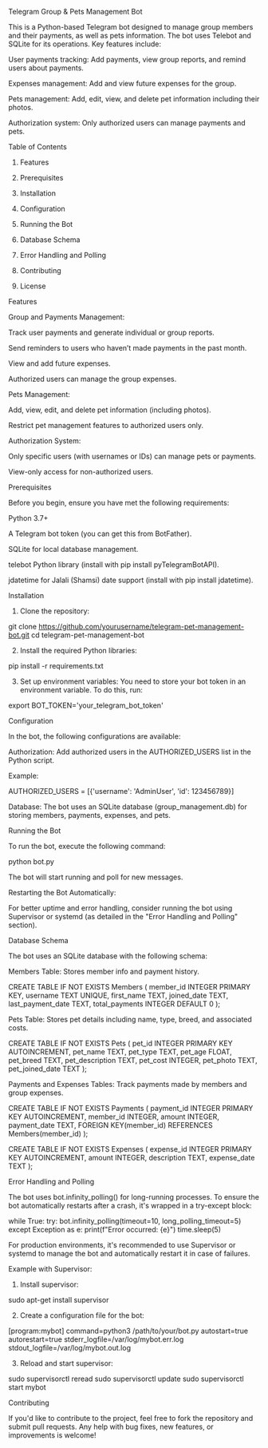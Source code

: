 
Telegram Group & Pets Management Bot

This is a Python-based Telegram bot designed to manage group members and their payments, as well as pets information. The bot uses Telebot and SQLite for its operations. Key features include:

User payments tracking: Add payments, view group reports, and remind users about payments.

Expenses management: Add and view future expenses for the group.

Pets management: Add, edit, view, and delete pet information including their photos.

Authorization system: Only authorized users can manage payments and pets.


Table of Contents

1. Features


2. Prerequisites


3. Installation


4. Configuration


5. Running the Bot


6. Database Schema


7. Error Handling and Polling


8. Contributing


9. License



Features <a name="features"></a>

Group and Payments Management:

Track user payments and generate individual or group reports.

Send reminders to users who haven’t made payments in the past month.

View and add future expenses.

Authorized users can manage the group expenses.


Pets Management:

Add, view, edit, and delete pet information (including photos).

Restrict pet management features to authorized users only.


Authorization System:

Only specific users (with usernames or IDs) can manage pets or payments.

View-only access for non-authorized users.


Prerequisites <a name="prerequisites"></a>

Before you begin, ensure you have met the following requirements:

Python 3.7+

A Telegram bot token (you can get this from BotFather).

SQLite for local database management.

telebot Python library (install with pip install pyTelegramBotAPI).

jdatetime for Jalali (Shamsi) date support (install with pip install jdatetime).


Installation <a name="installation"></a>

1. Clone the repository:

git clone https://github.com/yourusername/telegram-pet-management-bot.git
cd telegram-pet-management-bot


2. Install the required Python libraries:

pip install -r requirements.txt


3. Set up environment variables: You need to store your bot token in an environment variable. To do this, run:

export BOT_TOKEN='your_telegram_bot_token'



Configuration <a name="configuration"></a>

In the bot, the following configurations are available:

Authorization: Add authorized users in the AUTHORIZED_USERS list in the Python script.

Example:

AUTHORIZED_USERS = [{'username': 'AdminUser', 'id': 123456789}]

Database: The bot uses an SQLite database (group_management.db) for storing members, payments, expenses, and pets.


Running the Bot <a name="running-the-bot"></a>

To run the bot, execute the following command:

python bot.py

The bot will start running and poll for new messages.

Restarting the Bot Automatically:

For better uptime and error handling, consider running the bot using Supervisor or systemd (as detailed in the "Error Handling and Polling" section).

Database Schema <a name="database-schema"></a>

The bot uses an SQLite database with the following schema:

Members Table: Stores member info and payment history.

CREATE TABLE IF NOT EXISTS Members (
    member_id INTEGER PRIMARY KEY,
    username TEXT UNIQUE,
    first_name TEXT,
    joined_date TEXT,
    last_payment_date TEXT,
    total_payments INTEGER DEFAULT 0
);

Pets Table: Stores pet details including name, type, breed, and associated costs.

CREATE TABLE IF NOT EXISTS Pets (
    pet_id INTEGER PRIMARY KEY AUTOINCREMENT,
    pet_name TEXT,
    pet_type TEXT,
    pet_age FLOAT,
    pet_breed TEXT,
    pet_description TEXT,
    pet_cost INTEGER,
    pet_photo TEXT,
    pet_joined_date TEXT
);

Payments and Expenses Tables: Track payments made by members and group expenses.

CREATE TABLE IF NOT EXISTS Payments (
    payment_id INTEGER PRIMARY KEY AUTOINCREMENT,
    member_id INTEGER,
    amount INTEGER,
    payment_date TEXT,
    FOREIGN KEY(member_id) REFERENCES Members(member_id)
);

CREATE TABLE IF NOT EXISTS Expenses (
    expense_id INTEGER PRIMARY KEY AUTOINCREMENT,
    amount INTEGER,
    description TEXT,
    expense_date TEXT
);


Error Handling and Polling <a name="error-handling-and-polling"></a>

The bot uses bot.infinity_polling() for long-running processes. To ensure the bot automatically restarts after a crash, it's wrapped in a try-except block:

while True:
    try:
        bot.infinity_polling(timeout=10, long_polling_timeout=5)
    except Exception as e:
        print(f"Error occurred: {e}")
        time.sleep(5)

For production environments, it's recommended to use Supervisor or systemd to manage the bot and automatically restart it in case of failures.

Example with Supervisor:

1. Install supervisor:

sudo apt-get install supervisor


2. Create a configuration file for the bot:

[program:mybot]
command=python3 /path/to/your/bot.py
autostart=true
autorestart=true
stderr_logfile=/var/log/mybot.err.log
stdout_logfile=/var/log/mybot.out.log


3. Reload and start supervisor:

sudo supervisorctl reread
sudo supervisorctl update
sudo supervisorctl start mybot



Contributing <a name="contributing"></a>

If you'd like to contribute to the project, feel free to fork the repository and submit pull requests. Any help with bug fixes, new features, or improvements is welcome!

